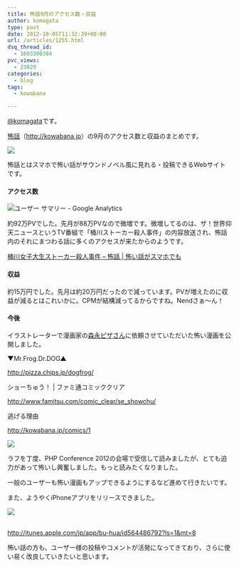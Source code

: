 ```yaml
---
title: 怖話9月のアクセス数・収益
author: komagata
type: post
date: 2012-10-05T11:32:39+00:00
url: /articles/1255.html
dsq_thread_id:
  - 1603300384
pvc_views:
  - 23829
categories:
  - blog
tags:
  - kowabana

---
```

[@komagata][1]です。

<a href="http://kowabana.jp" title="怖話" target="_blank">怖話</a>（<a href="http://kowabana.jp" title="怖話" target="_blank">http://kowabana.jp</a>）の9月のアクセス数と収益のまとめです。

<p class="center">
  <a href="http://kowabana.jp"><img src="http://p.nanapi.jp/r/20120228/20120228194536_4f4cb050d3cc9.jpg" /></a>
</p>

怖話とはスマホで怖い話がサウンドノベル風に見れる・投稿できるWebサイトです。

#### アクセス数

<p class="center">
  <img src="https://lh6.googleusercontent.com/-yn3yatyWgSA/UG6jLZ_6WeI/AAAAAAAACZY/M4p-0A3vMpQ/s400/Snapshot%252010%253A5%253A12%25206%253A06%2520PM.png" alt="ユーザー サマリー - Google Analytics" />
</p>

約92万PVでした。先月が88万PVなので微増です。微増してるのは、ザ！世界仰天ニュースというTV番組で「桶川ストーカー殺人事件」の内容放送され、怖話内のそれにまつわる話に多くのアクセスが来たからのようです。

[桶川女子大生ストーカー殺人事件 &#8211; 怖話 | 怖い話がスマホでも][2]

#### 収益

約15万円でした。先月は約20万円だったので減っています。PVが増えたのに収益が減るとはこれいかに。CPMが結構減ってるからですね。Nendさぁ〜ん！

#### 今後

イラストレーターで漫画家の[森永ピザさん][3]に依頼させていただいた怖い漫画を公開しました。

▼Mr.Frog.Dr.DOG▲
  
<a href="http://pizza.chips.jp/dogfrog/" target="_blank">http://pizza.chips.jp/dogfrog/</a>

ショーちゅう！ | ファミ通コミッククリア
  
<a href="http://www.famitsu.com/comic_clear/se_showchu/" target="_blank">http://www.famitsu.com/comic_clear/se_showchu/</a>

逃げる理由
  
<a href="http://kowabana.jp/comics/1" target="_blank">http://kowabana.jp/comics/1</a>

<p class="center">
  <a href="http://kowabana.jp/comics/1"><img src="http://kowabana.jp/assets/comics/1/024-3ed0712434d0672d942d132f47000af6.png" /></a>
</p>

ラフを丁度、PHP Conference 2012の会場で受信して読みましたが、とても迫力があって怖いし興奮しました。もっと読みたくなりました。

一般のユーザーも怖い漫画もアップできるようにするなど進めて行きたいです。

また、ようやくiPhoneアプリをリリースできました。

<p class="center">
  <a href="http://itunes.apple.com/jp/app/bu-hua/id564486792?ls=1&mt=8" target="_blank"><img src="https://lh3.googleusercontent.com/-dwvPHL-I3ug/UG0BSiNTpeI/AAAAAAAACY8/RuIoSZUic_w/s400/screenshot2.png" /></a>
</p>

<a href="http://itunes.apple.com/jp/app/bu-hua/id564486792?ls=1&mt=8" target="_blank"><br /> http://itunes.apple.com/jp/app/bu-hua/id564486792?ls=1&mt=8</a>

怖い話の方も、ユーザー様の投稿やコメントが活発になってきており、さらに使い易く改良していきたいと思います。

 [1]: http://twitter.com/komagata
 [2]: http://kowabana.jp/stories/3490
 [3]: http://pizza.chips.jp/dogfrog/